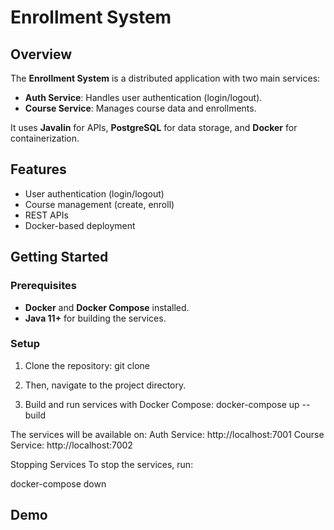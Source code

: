 # Enrollment System

## Overview

The **Enrollment System** is a distributed application with two main services:

- **Auth Service**: Handles user authentication (login/logout).
- **Course Service**: Manages course data and enrollments.

It uses **Javalin** for APIs, **PostgreSQL** for data storage, and **Docker** for containerization.

## Features

- User authentication (login/logout)
- Course management (create, enroll)
- REST APIs
- Docker-based deployment

## Getting Started

### Prerequisites

- **Docker** and **Docker Compose** installed.
- **Java 11+** for building the services.

### Setup

1. Clone the repository:
git clone <repo-url>

2. Then, navigate to the project directory.
   
3. Build and run services with Docker Compose:
docker-compose up --build

The services will be available on:
Auth Service: http://localhost:7001
Course Service: http://localhost:7002

Stopping Services
To stop the services, run:

docker-compose down

## Demo

